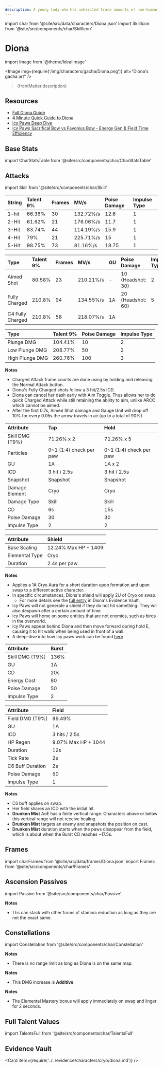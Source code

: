 ```yaml
---
description: A young lady who has inherited trace amounts of non-human blood. She is the incredibly popular bartender of the Cat's Tail tavern.
---
```


import char from '@site/src/data/characters/Diona.json'
import SkillIcon from '@site/src/components/char/SkillIcon'

# Diona

import Image from '@theme/IdealImage'

<Image img={require('/img/characters/gacha/Diona.png')} alt="Diona's gacha art" />
<blockquote>{frontMatter.description}</blockquote>

## Resources

* [Full Diona Guide](https://keqingmains.com/diona/)
* [4 Minute Quick Guide to Diona](https://youtu.be/IWoSkeAFY4o)
* [Icy Paws Deep Dive](https://docs.google.com/document/d/1GZrscI-X_-CgzavXUbCeELrSumbAqlLqVkkJN1vWKwk/edit?usp=sharing)
* [Icy Paws Sacrifical Bow vs Favonius Bow - Energy Gen & Field Time Efficiency](https://docs.google.com/spreadsheets/d/1rMyjElZHS0PDU4uyJ55bKGsmUVW82ga4xPcDUJSE760/edit#gid=1389539947)

## Base Stats

import CharStatsTable from '@site/src/components/char/CharStatsTable'

<CharStatsTable char={char} />

## Attacks

import Skill from '@site/src/components/char/Skill'

<Tabs>
<TabItem value='na' label='Normal Attacks'>
<SkillIcon char={char} skill='na' />
<div class='talent-columns'>
<Skill char={char} skill='na' sectionFilter='Normal Attack' />

| String        | Talent 9% | Frames | MV/s      | Poise Damage | Impulse Type |
| :------------ | :-------- | :----- | :-------- | :----------- | :----------- |
| 1-hit         | 66.36%    | 30     | 132.72%/s | 12.6         | 1            |
| 2-Hit         | 61.62%    | 21     | 176.06%/s | 11.7         | 1            |
| 3-Hit         | 83.74%    | 44     | 114.19%/s | 15.9         | 1            |
| 4-Hit         | 79%       | 21     | 225.71%/s | 15           | 1            |
| 5-Hit         | 98.75%    | 73     | 81.16%/s  | 18.75        | 1            |

</div>
<div class='talent-columns'>
<Skill char={char} skill='na' sectionFilter='Charged Attack' />

| Type             | Talent 9% | Frames | MV/s      | GU  | Poise Damage              | Impulse Type              |
| :--------------- | :-------- | :----- | :-------- | :-- | :------------------------ | :------------------------ |
| Aimed Shot       | 80.58%    | 23     | 210.21%/s | -   | 10 \(Headshot: 30\)       | 2                         |
| Fully Charged    | 210.8%    | 94     | 134.55%/s | 1A  | 20 \(Headshot: 60\)       | 5                         |
| C4 Fully Charged | 210.8%    | 58     | 218.07%/s | 1A  | <!--- not on the sheet--> | <!--- not on the sheet--> |

</div>
<div class='talent-columns'>
<Skill char={char} skill='na' sectionFilter='Plunging Attack' />

| Type            | Talent 9% | Poise Damage | Impulse Type |
| :-------------- | :-------- | :----------- | :----------- |
| Plunge DMG      | 104.41%   | 10           | 2            |
| Low Plunge DMG  | 208.77%   | 50           | 2            |
| High Plunge DMG | 260.76%   | 100          | 3            |

</div>

**Notes**

* Charged Attack frame counts are done using by holding and releasing the Normal Attack button.
* Diona's Fully Charged shots follow a 3 hit/2.5s ICD.
* Diona can cancel her dash early with Aim Toggle. Thus allows her to do quick Charged Attack while still retaining the ability to aim, unlike ARCC which cannot be aimed.
* After the first 0.7s, Aimed Shot damage and Gauge Unit will drop off 10% for every 0.05s the arrow travels in air \(up to a total of 90%\).

</TabItem>

<TabItem value='e' label='Skill'>
<SkillIcon char={char} skill='e' />
<div class='talent-columns'>
<Skill char={char} skill='e' />

| Attribute         | Tap                       | Hold                      |
| :---------------- | :------------------------ | :------------------------ |
| Skill DMG \(T9%\) | 71.26% x 2                | 71.26% x 5                |
| Particles         | 0~1 \(1:4\) check per paw | 0~1 \(1:4\) check per paw |
| GU                | 1A                        | 1A x 2                    |
| ICD               | 3 hit / 2.5s              | 3 hit / 2.5s              |
| Snapshot          | Snapshot                  | Snapshot                  |
| Damage Element    | Cryo                      | Cryo                      |
| Damage Type       | Skill                     | Skill                     |
| CD                | 6s                        | 15s                       |
| Poise Damage      | 30                        | 30                        |
| Impulse Type      | 2                         | 2                         |

</div>

| Attribute      | Shield               |
| :------------- | :------------------- |
| Base Scaling   | 12.24% Max HP + 1409 |
| Elemental Type | Cryo                 |
| Duration       | 2.4s per paw         |

**Notes**

* Applies a 1A Cryo Aura for a short duration upon formation and upon swap to a different active character.
* In specific circumstances, Diona's shield will apply 2U of Cryo on swap.
  * For more details see the [full entry](../../evidence/characters/cryo/diona.md#bug-dionas-shield-is-2u-under-specific-circumstances-that-are-guaranteed-on-swap) in Diona's Evidence Vault.
* Icy Paws will not generate a shield if they do not hit something. They will also despawn after a certain amount of time.
* Icy Paws will home on some entities that are not enemies, such as birds in the overworld.
* Icy Paws appear behind Diona and then move forward during hold E, causing it to hit walls when being used in front of a wall.
* A deep-dive into how Icy paws work can be found [here](https://docs.google.com/document/d/1GZrscI-X_-CgzavXUbCeELrSumbAqlLqVkkJN1vWKwk/edit?usp=sharing)

</TabItem>

<TabItem value='q' label='Burst'>
<SkillIcon char={char} skill='q' />
<div class='talent-columns'>
<Skill char={char} skill='q'/>

| Attribute         | Burst |
| :---------------- | :---- |
| Skill DMG \(T9%\) | 136%  |
| GU                | 1A    |
| CD                | 20s   |
| Energy Cost       | 80    |
| Poise Damage      | 50    |
| Impulse Type      | 2     |

</div>

| Attribute        | Field               |
| :--------------- | :------------------ |
| Field DMG (T9%)  | 89.49%              |
| GU               | 1A                  |
| ICD              | 3 hits / 2.5s       |
| HP Regen         | 9.07% Max HP + 1044 |
| Duration         | 12s                 |
| Tick Rate        | 2s                  |
| C6 Buff Duration | 2s                  |
| Poise Damage     | 50                  |
| Impulse Type     | 1                   |

**Notes**

* C6 buff applies on swap.
* Her field shares an ICD with the initial hit.
* **Drunken Mist** AoE has a finite vertical range. Characters above or below this vertical range will not receive healing.
* **Drunken Mist** targets an enemy and snapshots the position on cast.
* **Drunken Mist** duration starts when the paws disappear from the field, which is about when the Burst CD reaches ~17.5s.

</TabItem>
</Tabs>

## Frames

import charFrames from '@site/src/data/frames/Diona.json'
import Frames from '@site/src/components/char/Frames'

<Frames data={charFrames} />

## Ascension Passives

import Passive from '@site/src/components/char/Passive'

<Tabs>
<TabItem value='passive' label='Passive'>
<Passive char={char} passive={2} />
</TabItem>

<TabItem value='a1' label='Ascension 1'>
<Passive char={char} passive={0} />

**Notes**

* Ths can stack with other forms of stamina reduction as long as they are not the exact same.

</TabItem>

<TabItem value="a4" label="Ascension 4">
<Passive char={char} passive={1} />
</TabItem>
</Tabs>

## Constellations

import Constellation from '@site/src/components/char/Constellation'

<Tabs>
<TabItem value='c1' label='C1'>
<Constellation char={char} constellation={1} />

**Notes**

* There is no range limit as long as Diona is on the same map.

</TabItem>

<TabItem value='c2' label='C2'>
<Constellation char={char} constellation={2} />

**Notes**

* This DMG increase is **Additive**.

</TabItem>

<TabItem value='c3' label='C3'>
<Constellation char={char} constellation={3} />
</TabItem>

<TabItem value='c4' label='C4'>
<Constellation char={char} constellation={4} />
</TabItem>

<TabItem value='c5' label='C5'>
<Constellation char={char} constellation={5} />
</TabItem>

<TabItem value='c6' label='C6'>
<Constellation char={char} constellation={6} />

**Notes**

* The Elemental Mastery bonus will apply immediately on swap and linger for 2 seconds.

</TabItem>
</Tabs>

## Full Talent Values

import TalentsFull from '@site/src/components/char/TalentsFull'

<TalentsFull char={char}/>

## Evidence Vault

<Card item={require('../../evidence/characters/cryo/diona.md')} />
